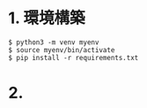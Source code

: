 # 1. 環境構築

```{shell}
$ python3 -m venv myenv
$ source myenv/bin/activate
$ pip install -r requirements.txt
```

# 2. 
